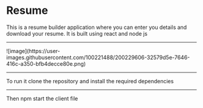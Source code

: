 # Resume
This is a resume builder application where you can enter you details and download your resume.
It is built using react and node js
<hr>
![image](https://user-images.githubusercontent.com/100221488/200229606-32579d5e-7646-416c-a350-bfb4decce80e.png)

<hr>
To run it clone the repository and install the required dependencies 
<hr>
Then npm start the client file
